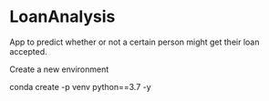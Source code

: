 # LoanAnalysis
App to predict whether or not a certain person might get their loan accepted.




Create a new environment

conda create -p venv python==3.7 -y